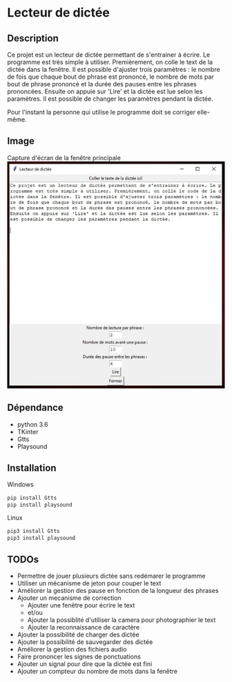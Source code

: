 # Lecteur de dictée

## Description

Ce projet est un lecteur de dictée permettant de s'entrainer à écrire. Le programme est très simple à utiliser. Premièrement, on colle le text de la dictée dans la fenêtre. Il est possible d'ajuster trois paramètres : le nombre de fois que chaque bout de phrase est prononcé, le nombre de mots par bout de phrase prononcé et la durée des pauses entre les phrases prononcées. Ensuite on appuie sur 'Lire' et la dictée est lue selon les paramètres. Il est possible de changer les paramètres pendant la dictée. 

Pour l'instant la personne qui utilise le programme doit se corriger elle-même.

## Image
Capture d'écran de la fenêtre principale
![Alt text](img/demo_readme.JPG?raw=true "Fenêtre principale du lecteur de dictée")

## Dépendance

* python 3.6 
* TKinter 
* Gtts 
* Playsound

## Installation

Windows 
```
pip install Gtts
pip install playsound 
```

Linux 
```
pip3 install Gtts
pip3 install playsound 
```

## TODOs

* Permettre de jouer plusieurs dictée sans redémarer le programme
* Utiliser un mécanisme de jeton pour couper le text 
* Améliorer la gestion des pause en fonction de la longueur des phrases 
* Ajouter un mecanisme de correction 
    * Ajouter une fenêtre pour écrire le text 
    * et/ou 
    * Ajouter la possiblité d'utiliser la camera pour photographier le text 
    * Ajouter la reconnaissance de caractère 
* Ajouter la possibilité de charger des dictée 
* Ajouter la possibilité de sauvegarder des dictée 
* Améliorer la gestion des fichiers audio
* Faire prononcer les signes de ponctuations
* Ajouter un signal pour dire que la dictée est fini
* Ajouter un compteur du nombre de mots dans la fenêtre